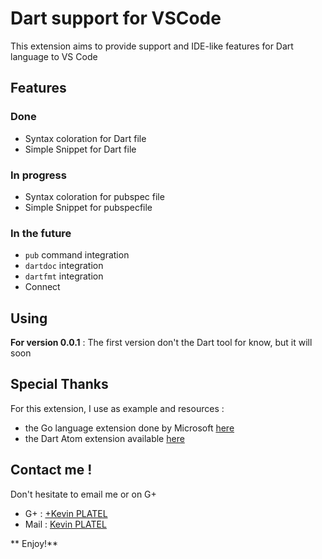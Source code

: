 # Dart support for VSCode

This extension aims to provide support and IDE-like features for Dart language to VS Code

## Features

### Done

* Syntax coloration for Dart file
* Simple Snippet for Dart file

### In progress

* Syntax coloration for pubspec file
* Simple Snippet for pubspecfile

### In the future

* `pub` command integration
* `dartdoc` integration
* `dartfmt` integration
* Connect 


## Using

**For version 0.0.1** :
The first version don't the Dart tool for know, but it will soon

## Special Thanks

For this extension, I use as example and resources : 
- the Go language extension done by Microsoft [here](https://github.com/Microsoft/vscode-go)
- the Dart Atom extension available [here](https://github.com/dart-atom/dartlang/)

## Contact me !

Don't hesitate to email me or on G+

- G+ : [+Kevin PLATEL](https://plus.google.com/+KévinPlatel)
- Mail : [Kevin PLATEL](platel.kevin@gmail.com) 

** Enjoy!**
